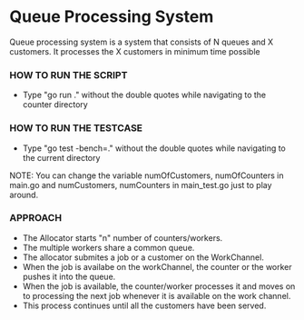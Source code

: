 # Queue Processing System

Queue processing system is a system that consists of N queues and X customers. It processes the X customers in minimum time possible

### HOW TO RUN THE SCRIPT
* Type "go run ." without the double quotes while navigating to the counter directory

### HOW TO RUN THE TESTCASE
* Type "go test -bench=." without the double quotes while navigating to the current directory

NOTE: You can change the variable numOfCustomers, numOfCounters in main.go and numCustomers, numCounters in main_test.go just to play around.

### APPROACH
 - The Allocator starts "n" number of counters/workers.
 - The multiple workers share a common queue.
 - The allocator submites a job or a customer on the WorkChannel.
 - When the job is availabe on the workChannel, the counter or the worker pushes it into the queue.
 - When the job is available, the counter/worker processes it and moves on to processing the next job whenever it is available on the work channel.
 - This process continues until all the customers have been served.
